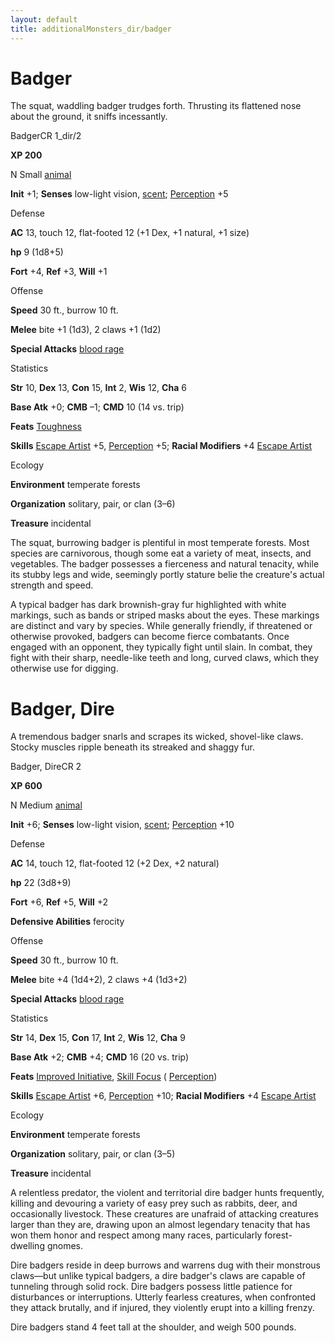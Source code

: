 ```yaml
---
layout: default
title: additionalMonsters_dir/badger
---
```

# Badger

The squat, waddling badger trudges forth. Thrusting its flattened nose about the ground, it sniffs incessantly.

BadgerCR 1_dir/2

**XP 200**

N Small [animal](../monsters_dir/creatureTypes#_animal)

**Init** +1; **Senses** low-light vision, [scent](../monsters_dir/universalMonsterRules#_scent); [Perception](../additionalMonsters_dir/../skills_dir/perception#_perception) +5

Defense

**AC** 13, touch 12, flat-footed 12 (+1 Dex, +1 natural, +1 size)

**hp** 9 (1d8+5)

**Fort** +4, **Ref** +3, **Will** +1

Offense

**Speed** 30 ft., burrow 10 ft.

**Melee** bite +1 (1d3), 2 claws +1 (1d2)

**Special Attacks** [blood rage](../monsters_dir/universalMonsterRules#_blood-rage)

Statistics

**Str** 10, **Dex** 13, **Con** 15, **Int** 2, **Wis** 12, **Cha** 6

**Base Atk** +0; **CMB** –1; **CMD** 10 (14 vs. trip)

**Feats** [Toughness](../additionalMonsters_dir/../feats#_toughness)

**Skills** [Escape Artist](../additionalMonsters_dir/../skills_dir/escapeArtist#_escape-artist) +5, [Perception](../additionalMonsters_dir/../skills_dir/perception#_perception) +5; **Racial Modifiers** +4 [Escape Artist](../additionalMonsters_dir/../skills_dir/escapeArtist#_escape-artist)

Ecology

**Environment** temperate forests

**Organization** solitary, pair, or clan (3–6)

**Treasure** incidental

The squat, burrowing badger is plentiful in most temperate forests. Most species are carnivorous, though some eat a variety of meat, insects, and vegetables. The badger possesses a fierceness and natural tenacity, while its stubby legs and wide, seemingly portly stature belie the creature's actual strength and speed.

A typical badger has dark brownish-gray fur highlighted with white markings, such as bands or striped masks about the eyes. These markings are distinct and vary by species. While generally friendly, if threatened or otherwise provoked, badgers can become fierce combatants. Once engaged with an opponent, they typically fight until slain. In combat, they fight with their sharp, needle-like teeth and long, curved claws, which they otherwise use for digging.

# Badger, Dire

A tremendous badger snarls and scrapes its wicked, shovel-like claws. Stocky muscles ripple beneath its streaked and shaggy fur.

Badger, DireCR 2

**XP 600**

N Medium [animal](../monsters_dir/creatureTypes#_animal)

**Init** +6; **Senses** low-light vision, [scent](../monsters_dir/universalMonsterRules#_scent); [Perception](../additionalMonsters_dir/../skills_dir/perception#_perception) +10

Defense

**AC** 14, touch 12, flat-footed 12 (+2 Dex, +2 natural)

**hp** 22 (3d8+9)

**Fort** +6, **Ref** +5, **Will** +2

**Defensive Abilities** ferocity

Offense

**Speed** 30 ft., burrow 10 ft.

**Melee** bite +4 (1d4+2), 2 claws +4 (1d3+2)

**Special Attacks** [blood rage](../monsters_dir/universalMonsterRules#_blood-rage)

Statistics

**Str** 14, **Dex** 15, **Con** 17, **Int** 2, **Wis** 12, **Cha** 9

**Base Atk** +2; **CMB** +4; **CMD** 16 (20 vs. trip)

**Feats** [Improved Initiative](../additionalMonsters_dir/../feats#_improved-initiative), [Skill Focus](../additionalMonsters_dir/../feats#_skill-focus) ( [Perception](../additionalMonsters_dir/../skills_dir/perception#_perception))

**Skills** [Escape Artist](../additionalMonsters_dir/../skills_dir/escapeArtist#_escape-artist) +6, [Perception](../additionalMonsters_dir/../skills_dir/perception#_perception) +10; **Racial Modifiers** +4 [Escape Artist](../additionalMonsters_dir/../skills_dir/escapeArtist#_escape-artist)

Ecology

**Environment** temperate forests

**Organization** solitary, pair, or clan (3–5)

**Treasure** incidental

A relentless predator, the violent and territorial dire badger hunts frequently, killing and devouring a variety of easy prey such as rabbits, deer, and occasionally livestock. These creatures are unafraid of attacking creatures larger than they are, drawing upon an almost legendary tenacity that has won them honor and respect among many races, particularly forest-dwelling gnomes.

Dire badgers reside in deep burrows and warrens dug with their monstrous claws—but unlike typical badgers, a dire badger's claws are capable of tunneling through solid rock. Dire badgers possess little patience for disturbances or interruptions. Utterly fearless creatures, when confronted they attack brutally, and if injured, they violently erupt into a killing frenzy.

Dire badgers stand 4 feet tall at the shoulder, and weigh 500 pounds.

